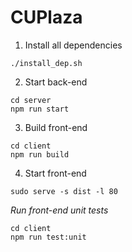 # CUPlaza

1. Install all dependencies
```
./install_dep.sh
```

2. Start back-end
```
cd server
npm run start
```

3. Build front-end
```
cd client
npm run build
```

4. Start front-end
```
sudo serve -s dist -l 80
```

*Run front-end unit tests*
```
cd client
npm run test:unit
```
